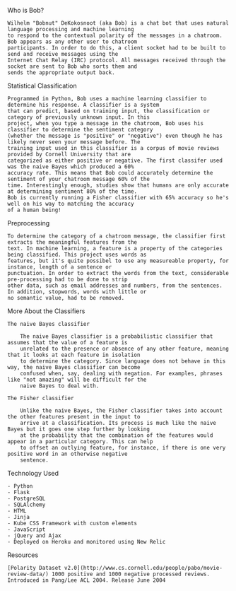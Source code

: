 Who is Bob? 

    Wilhelm "Bobnut" DeKokosnoot (aka Bob) is a chat bot that uses natural language processing and machine learning
    to respond to the contextual polarity of the messages in a chatroom. Bob appears as any other user to chatroom
    participants. In order to do this, a client socket had to be built to send and receive messages using the
    Internet Chat Relay (IRC) protocol. All messages received through the socket are sent to Bob who sorts them and
    sends the appropriate output back.

Statistical Classification

    Programmed in Python, Bob uses a machine learning classifier to determine his response. A classifier is a system
    that can predict, based on training input, the classification or category of previously unknown input. In this
    project, when you type a message in the chatroom, Bob uses his classifier to determine the sentiment category
    (whether the message is "positive" or "negative") even though he has likely never seen your message before. The
    training input used in this classifier is a corpus of movie reviews provided by Cornell University that are
    categorized as either positive or negative. The first classifer used was the naive Bayes which produced a 60%
    accuracy rate. This means that Bob could accurately determine the sentiment of your chatroom message 60% of the
    time. Interestingly enough, studies show that humans are only accurate at determining sentiment 80% of the time.
    Bob is currently running a Fisher classifier with 65% accuracy so he's well on his way to matching the accuracy
    of a human being!

Preprocessing

    To determine the category of a chatroom message, the classifier first extracts the meaningful features from the
    text. In machine learning, a feature is a property of the categories being classified. This project uses words as
    features, but it's quite possibel to use any measureable property, for instance, length of a sentence or
    punctuation. In order to extract the words from the text, considerable pre-processing had to be done to strip
    other data, such as email addresses and numbers, from the sentences. In addition, stopwords, words with little or
    no semantic value, had to be removed. 

More About the Classifiers

    The naive Bayes classifier

        The naive Bayes classifier is a probabilistic classifier that assumes that the value of a feature is
        unrelated to the presence or absence of any other feature, meaning that it looks at each feature in isolation
        to determine the category. Since language does not behave in this way, the naive Bayes classifier can become
        confused when, say, dealing with negation. For examples, phrases like "not amazing" will be difficult for the
        naive Bayes to deal with. 

    The Fisher classifier
        
        Unlike the naive Bayes, the Fisher classifier takes into account the other features present in the input to
        arrive at a classification. Its process is much like the naive Bayes but it goes one step further by looking
        at the probability that the combination of the features would appear in a particular category. This can help
        to offset an outlying feature, for instance, if there is one very positive word in an otherwise negative
        sentence. 

Technology Used

    - Python
    - Flask
    - PostgreSQL
    - SQLAlchemy
    - HTML
    - Jinja
    - Kube CSS Framework with custom elements
    - JavaScript
    - jQuery and Ajax
    - Deployed on Heroku and monitored using New Relic

Resources 

    [Polarity Dataset v2.0](http://www.cs.cornell.edu/people/pabo/movie-review-data/) 1000 positive and 1000 negative processed reviews. 
    Introduced in Pang/Lee ACL 2004. Release June 2004
